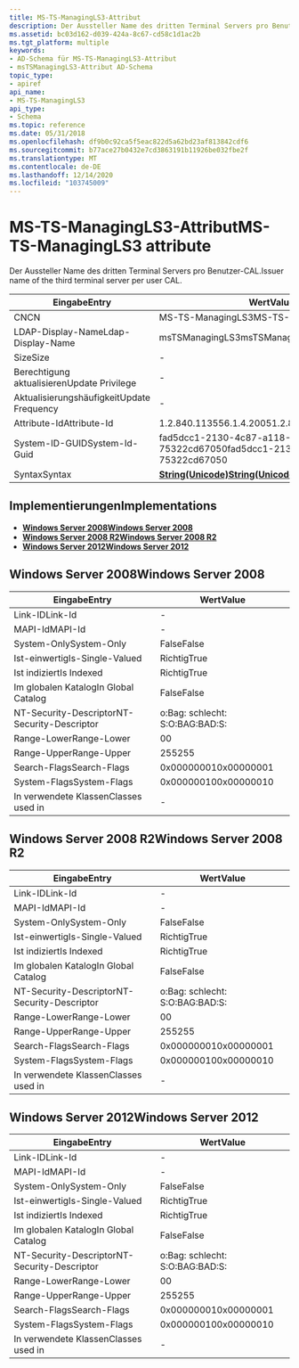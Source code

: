 ```yaml
---
title: MS-TS-ManagingLS3-Attribut
description: Der Aussteller Name des dritten Terminal Servers pro Benutzer-CAL.
ms.assetid: bc03d162-d039-424a-8c67-cd58c1d1ac2b
ms.tgt_platform: multiple
keywords:
- AD-Schema für MS-TS-ManagingLS3-Attribut
- msTSManagingLS3-Attribut AD-Schema
topic_type:
- apiref
api_name:
- MS-TS-ManagingLS3
api_type:
- Schema
ms.topic: reference
ms.date: 05/31/2018
ms.openlocfilehash: df9b0c92ca5f5eac822d5a62bd23af813842cdf6
ms.sourcegitcommit: b77ace27b0432e7cd3863191b11926be032fbe2f
ms.translationtype: MT
ms.contentlocale: de-DE
ms.lasthandoff: 12/14/2020
ms.locfileid: "103745009"
---
```

# <a name="ms-ts-managingls3-attribute"></a><span data-ttu-id="245b0-105">MS-TS-ManagingLS3-Attribut</span><span class="sxs-lookup"><span data-stu-id="245b0-105">MS-TS-ManagingLS3 attribute</span></span>

<span data-ttu-id="245b0-106">Der Aussteller Name des dritten Terminal Servers pro Benutzer-CAL.</span><span class="sxs-lookup"><span data-stu-id="245b0-106">Issuer name of the third terminal server per user CAL.</span></span>



| <span data-ttu-id="245b0-107">Eingabe</span><span class="sxs-lookup"><span data-stu-id="245b0-107">Entry</span></span> | <span data-ttu-id="245b0-108">Wert</span><span class="sxs-lookup"><span data-stu-id="245b0-108">Value</span></span> |
|-------------------|---------------------------------------------|
| <span data-ttu-id="245b0-109">CN</span><span class="sxs-lookup"><span data-stu-id="245b0-109">CN</span></span>                | <span data-ttu-id="245b0-110">MS-TS-ManagingLS3</span><span class="sxs-lookup"><span data-stu-id="245b0-110">MS-TS-ManagingLS3</span></span>                           |
| <span data-ttu-id="245b0-111">LDAP-Display-Name</span><span class="sxs-lookup"><span data-stu-id="245b0-111">Ldap-Display-Name</span></span> | <span data-ttu-id="245b0-112">msTSManagingLS3</span><span class="sxs-lookup"><span data-stu-id="245b0-112">msTSManagingLS3</span></span>                             |
| <span data-ttu-id="245b0-113">Size</span><span class="sxs-lookup"><span data-stu-id="245b0-113">Size</span></span>              | \-                                          |
| <span data-ttu-id="245b0-114">Berechtigung aktualisieren</span><span class="sxs-lookup"><span data-stu-id="245b0-114">Update Privilege</span></span>  | \-                                          |
| <span data-ttu-id="245b0-115">Aktualisierungshäufigkeit</span><span class="sxs-lookup"><span data-stu-id="245b0-115">Update Frequency</span></span>  | \-                                          |
| <span data-ttu-id="245b0-116">Attribute-Id</span><span class="sxs-lookup"><span data-stu-id="245b0-116">Attribute-Id</span></span>      | <span data-ttu-id="245b0-117">1.2.840.113556.1.4.2005</span><span class="sxs-lookup"><span data-stu-id="245b0-117">1.2.840.113556.1.4.2005</span></span>                     |
| <span data-ttu-id="245b0-118">System-ID-GUID</span><span class="sxs-lookup"><span data-stu-id="245b0-118">System-Id-Guid</span></span>    | <span data-ttu-id="245b0-119">fad5dcc1-2130-4c87-a118-75322cd67050</span><span class="sxs-lookup"><span data-stu-id="245b0-119">fad5dcc1-2130-4c87-a118-75322cd67050</span></span>        |
| <span data-ttu-id="245b0-120">Syntax</span><span class="sxs-lookup"><span data-stu-id="245b0-120">Syntax</span></span>            | [<span data-ttu-id="245b0-121">**String(Unicode)**</span><span class="sxs-lookup"><span data-stu-id="245b0-121">**String(Unicode)**</span></span>](s-string-unicode.md) |



## <a name="implementations"></a><span data-ttu-id="245b0-122">Implementierungen</span><span class="sxs-lookup"><span data-stu-id="245b0-122">Implementations</span></span>

-   [<span data-ttu-id="245b0-123">**Windows Server 2008**</span><span class="sxs-lookup"><span data-stu-id="245b0-123">**Windows Server 2008**</span></span>](#windows-server-2008)
-   [<span data-ttu-id="245b0-124">**Windows Server 2008 R2**</span><span class="sxs-lookup"><span data-stu-id="245b0-124">**Windows Server 2008 R2**</span></span>](#windows-server-2008-r2)
-   [<span data-ttu-id="245b0-125">**Windows Server 2012**</span><span class="sxs-lookup"><span data-stu-id="245b0-125">**Windows Server 2012**</span></span>](#windows-server-2012)

## <a name="windows-server-2008"></a><span data-ttu-id="245b0-126">Windows Server 2008</span><span class="sxs-lookup"><span data-stu-id="245b0-126">Windows Server 2008</span></span>



| <span data-ttu-id="245b0-127">Eingabe</span><span class="sxs-lookup"><span data-stu-id="245b0-127">Entry</span></span> | <span data-ttu-id="245b0-128">Wert</span><span class="sxs-lookup"><span data-stu-id="245b0-128">Value</span></span> |
|------------------------|--------------|
| <span data-ttu-id="245b0-129">Link-ID</span><span class="sxs-lookup"><span data-stu-id="245b0-129">Link-Id</span></span>                | \-           |
| <span data-ttu-id="245b0-130">MAPI-Id</span><span class="sxs-lookup"><span data-stu-id="245b0-130">MAPI-Id</span></span>                | \-           |
| <span data-ttu-id="245b0-131">System-Only</span><span class="sxs-lookup"><span data-stu-id="245b0-131">System-Only</span></span>            | <span data-ttu-id="245b0-132">False</span><span class="sxs-lookup"><span data-stu-id="245b0-132">False</span></span>        |
| <span data-ttu-id="245b0-133">Ist-einwertig</span><span class="sxs-lookup"><span data-stu-id="245b0-133">Is-Single-Valued</span></span>       | <span data-ttu-id="245b0-134">Richtig</span><span class="sxs-lookup"><span data-stu-id="245b0-134">True</span></span>         |
| <span data-ttu-id="245b0-135">Ist indiziert</span><span class="sxs-lookup"><span data-stu-id="245b0-135">Is Indexed</span></span>             | <span data-ttu-id="245b0-136">Richtig</span><span class="sxs-lookup"><span data-stu-id="245b0-136">True</span></span>         |
| <span data-ttu-id="245b0-137">Im globalen Katalog</span><span class="sxs-lookup"><span data-stu-id="245b0-137">In Global Catalog</span></span>      | <span data-ttu-id="245b0-138">False</span><span class="sxs-lookup"><span data-stu-id="245b0-138">False</span></span>        |
| <span data-ttu-id="245b0-139">NT-Security-Descriptor</span><span class="sxs-lookup"><span data-stu-id="245b0-139">NT-Security-Descriptor</span></span> | <span data-ttu-id="245b0-140">o:Bag: schlecht: S:</span><span class="sxs-lookup"><span data-stu-id="245b0-140">O:BAG:BAD:S:</span></span> |
| <span data-ttu-id="245b0-141">Range-Lower</span><span class="sxs-lookup"><span data-stu-id="245b0-141">Range-Lower</span></span>            | <span data-ttu-id="245b0-142">0</span><span class="sxs-lookup"><span data-stu-id="245b0-142">0</span></span>            |
| <span data-ttu-id="245b0-143">Range-Upper</span><span class="sxs-lookup"><span data-stu-id="245b0-143">Range-Upper</span></span>            | <span data-ttu-id="245b0-144">255</span><span class="sxs-lookup"><span data-stu-id="245b0-144">255</span></span>          |
| <span data-ttu-id="245b0-145">Search-Flags</span><span class="sxs-lookup"><span data-stu-id="245b0-145">Search-Flags</span></span>           | <span data-ttu-id="245b0-146">0x00000001</span><span class="sxs-lookup"><span data-stu-id="245b0-146">0x00000001</span></span>   |
| <span data-ttu-id="245b0-147">System-Flags</span><span class="sxs-lookup"><span data-stu-id="245b0-147">System-Flags</span></span>           | <span data-ttu-id="245b0-148">0x00000010</span><span class="sxs-lookup"><span data-stu-id="245b0-148">0x00000010</span></span>   |
| <span data-ttu-id="245b0-149">In verwendete Klassen</span><span class="sxs-lookup"><span data-stu-id="245b0-149">Classes used in</span></span>        | \-           |



## <a name="windows-server-2008-r2"></a><span data-ttu-id="245b0-150">Windows Server 2008 R2</span><span class="sxs-lookup"><span data-stu-id="245b0-150">Windows Server 2008 R2</span></span>



| <span data-ttu-id="245b0-151">Eingabe</span><span class="sxs-lookup"><span data-stu-id="245b0-151">Entry</span></span> | <span data-ttu-id="245b0-152">Wert</span><span class="sxs-lookup"><span data-stu-id="245b0-152">Value</span></span> |
|------------------------|--------------|
| <span data-ttu-id="245b0-153">Link-ID</span><span class="sxs-lookup"><span data-stu-id="245b0-153">Link-Id</span></span>                | \-           |
| <span data-ttu-id="245b0-154">MAPI-Id</span><span class="sxs-lookup"><span data-stu-id="245b0-154">MAPI-Id</span></span>                | \-           |
| <span data-ttu-id="245b0-155">System-Only</span><span class="sxs-lookup"><span data-stu-id="245b0-155">System-Only</span></span>            | <span data-ttu-id="245b0-156">False</span><span class="sxs-lookup"><span data-stu-id="245b0-156">False</span></span>        |
| <span data-ttu-id="245b0-157">Ist-einwertig</span><span class="sxs-lookup"><span data-stu-id="245b0-157">Is-Single-Valued</span></span>       | <span data-ttu-id="245b0-158">Richtig</span><span class="sxs-lookup"><span data-stu-id="245b0-158">True</span></span>         |
| <span data-ttu-id="245b0-159">Ist indiziert</span><span class="sxs-lookup"><span data-stu-id="245b0-159">Is Indexed</span></span>             | <span data-ttu-id="245b0-160">Richtig</span><span class="sxs-lookup"><span data-stu-id="245b0-160">True</span></span>         |
| <span data-ttu-id="245b0-161">Im globalen Katalog</span><span class="sxs-lookup"><span data-stu-id="245b0-161">In Global Catalog</span></span>      | <span data-ttu-id="245b0-162">False</span><span class="sxs-lookup"><span data-stu-id="245b0-162">False</span></span>        |
| <span data-ttu-id="245b0-163">NT-Security-Descriptor</span><span class="sxs-lookup"><span data-stu-id="245b0-163">NT-Security-Descriptor</span></span> | <span data-ttu-id="245b0-164">o:Bag: schlecht: S:</span><span class="sxs-lookup"><span data-stu-id="245b0-164">O:BAG:BAD:S:</span></span> |
| <span data-ttu-id="245b0-165">Range-Lower</span><span class="sxs-lookup"><span data-stu-id="245b0-165">Range-Lower</span></span>            | <span data-ttu-id="245b0-166">0</span><span class="sxs-lookup"><span data-stu-id="245b0-166">0</span></span>            |
| <span data-ttu-id="245b0-167">Range-Upper</span><span class="sxs-lookup"><span data-stu-id="245b0-167">Range-Upper</span></span>            | <span data-ttu-id="245b0-168">255</span><span class="sxs-lookup"><span data-stu-id="245b0-168">255</span></span>          |
| <span data-ttu-id="245b0-169">Search-Flags</span><span class="sxs-lookup"><span data-stu-id="245b0-169">Search-Flags</span></span>           | <span data-ttu-id="245b0-170">0x00000001</span><span class="sxs-lookup"><span data-stu-id="245b0-170">0x00000001</span></span>   |
| <span data-ttu-id="245b0-171">System-Flags</span><span class="sxs-lookup"><span data-stu-id="245b0-171">System-Flags</span></span>           | <span data-ttu-id="245b0-172">0x00000010</span><span class="sxs-lookup"><span data-stu-id="245b0-172">0x00000010</span></span>   |
| <span data-ttu-id="245b0-173">In verwendete Klassen</span><span class="sxs-lookup"><span data-stu-id="245b0-173">Classes used in</span></span>        | \-           |



## <a name="windows-server-2012"></a><span data-ttu-id="245b0-174">Windows Server 2012</span><span class="sxs-lookup"><span data-stu-id="245b0-174">Windows Server 2012</span></span>



| <span data-ttu-id="245b0-175">Eingabe</span><span class="sxs-lookup"><span data-stu-id="245b0-175">Entry</span></span> | <span data-ttu-id="245b0-176">Wert</span><span class="sxs-lookup"><span data-stu-id="245b0-176">Value</span></span> |
|------------------------|--------------|
| <span data-ttu-id="245b0-177">Link-ID</span><span class="sxs-lookup"><span data-stu-id="245b0-177">Link-Id</span></span>                | \-           |
| <span data-ttu-id="245b0-178">MAPI-Id</span><span class="sxs-lookup"><span data-stu-id="245b0-178">MAPI-Id</span></span>                | \-           |
| <span data-ttu-id="245b0-179">System-Only</span><span class="sxs-lookup"><span data-stu-id="245b0-179">System-Only</span></span>            | <span data-ttu-id="245b0-180">False</span><span class="sxs-lookup"><span data-stu-id="245b0-180">False</span></span>        |
| <span data-ttu-id="245b0-181">Ist-einwertig</span><span class="sxs-lookup"><span data-stu-id="245b0-181">Is-Single-Valued</span></span>       | <span data-ttu-id="245b0-182">Richtig</span><span class="sxs-lookup"><span data-stu-id="245b0-182">True</span></span>         |
| <span data-ttu-id="245b0-183">Ist indiziert</span><span class="sxs-lookup"><span data-stu-id="245b0-183">Is Indexed</span></span>             | <span data-ttu-id="245b0-184">Richtig</span><span class="sxs-lookup"><span data-stu-id="245b0-184">True</span></span>         |
| <span data-ttu-id="245b0-185">Im globalen Katalog</span><span class="sxs-lookup"><span data-stu-id="245b0-185">In Global Catalog</span></span>      | <span data-ttu-id="245b0-186">False</span><span class="sxs-lookup"><span data-stu-id="245b0-186">False</span></span>        |
| <span data-ttu-id="245b0-187">NT-Security-Descriptor</span><span class="sxs-lookup"><span data-stu-id="245b0-187">NT-Security-Descriptor</span></span> | <span data-ttu-id="245b0-188">o:Bag: schlecht: S:</span><span class="sxs-lookup"><span data-stu-id="245b0-188">O:BAG:BAD:S:</span></span> |
| <span data-ttu-id="245b0-189">Range-Lower</span><span class="sxs-lookup"><span data-stu-id="245b0-189">Range-Lower</span></span>            | <span data-ttu-id="245b0-190">0</span><span class="sxs-lookup"><span data-stu-id="245b0-190">0</span></span>            |
| <span data-ttu-id="245b0-191">Range-Upper</span><span class="sxs-lookup"><span data-stu-id="245b0-191">Range-Upper</span></span>            | <span data-ttu-id="245b0-192">255</span><span class="sxs-lookup"><span data-stu-id="245b0-192">255</span></span>          |
| <span data-ttu-id="245b0-193">Search-Flags</span><span class="sxs-lookup"><span data-stu-id="245b0-193">Search-Flags</span></span>           | <span data-ttu-id="245b0-194">0x00000001</span><span class="sxs-lookup"><span data-stu-id="245b0-194">0x00000001</span></span>   |
| <span data-ttu-id="245b0-195">System-Flags</span><span class="sxs-lookup"><span data-stu-id="245b0-195">System-Flags</span></span>           | <span data-ttu-id="245b0-196">0x00000010</span><span class="sxs-lookup"><span data-stu-id="245b0-196">0x00000010</span></span>   |
| <span data-ttu-id="245b0-197">In verwendete Klassen</span><span class="sxs-lookup"><span data-stu-id="245b0-197">Classes used in</span></span>        | \-           |



 

 




